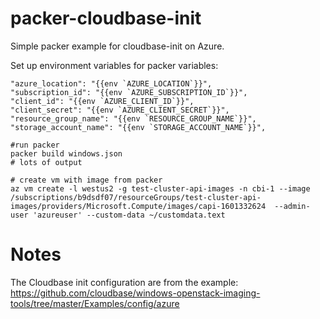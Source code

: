 # packer-cloudbase-init

Simple packer example for cloudbase-init on Azure.

Set up environment variables for packer variables:
```
"azure_location": "{{env `AZURE_LOCATION`}}",
"subscription_id": "{{env `AZURE_SUBSCRIPTION_ID`}}",
"client_id": "{{env `AZURE_CLIENT_ID`}}",
"client_secret": "{{env `AZURE_CLIENT_SECRET`}}",
"resource_group_name": "{{env `RESOURCE_GROUP_NAME`}}",
"storage_account_name": "{{env `STORAGE_ACCOUNT_NAME`}}",
```

```
#run packer
packer build windows.json
# lots of output

# create vm with image from packer
az vm create -l westus2 -g test-cluster-api-images -n cbi-1 --image /subscriptions/b9dsdf07/resourceGroups/test-cluster-api-images/providers/Microsoft.Compute/images/capi-1601332624  --admin-user 'azureuser' --custom-data ~/customdata.text
```

# Notes
The Cloudbase init configuration are from the example: https://github.com/cloudbase/windows-openstack-imaging-tools/tree/master/Examples/config/azure